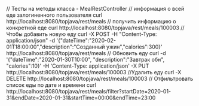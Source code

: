 // Тесты  на методы класса - MealRestController
// информация о всей еде залогиненного пользователя 
curl http://localhost:8080/topjava/rest/meals
// получить информацию о конкретной еде
curl http://localhost:8080/topjava/rest/meals/100003
// Чтобы добавить новую еду
curl -X POST -H "Content-Type: application/json" -d '{"dateTime":"2020-02-01T18:00:00","description":"Созданный ужин","calories":300}' http://localhost:8080/topjava/rest/meals
// Обновить еду
curl -d '{"dateTime":"2020-01-30T10:00", "description":"Завтрак обн", "calories":10}' -H 'Content-Type: application/json' -X PUT http://localhost:8080/topjava/rest/meals/100003
//Удалить еду
curl -X DELETE http://localhost:8080/topjava/rest/meals/100003
// Отфильтровать список еды по дате и времени
curl http://localhost:8080/topjava/rest/meals/filter?startDate=2020-01-31&endDate=2020-01-31&startTime=00:00&endTime=23:00
